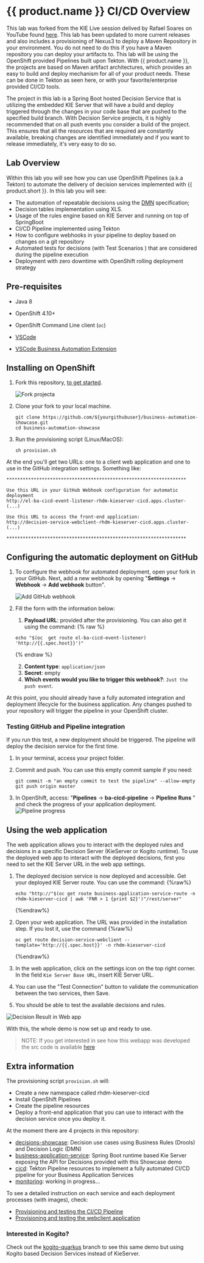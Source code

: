 # {{ product.name }} CI/CD Overview

This lab was forked from the KIE Live session delived by Rafael Soares on YouTube found [here](https://youtu.be/AAq8oUvSOUU). This lab has been updated to more current releases and also includes a provisioning of Nexus3 to deploy a Maven Repository in your environment. You do not need to do this if you have a Maven repository you can deploy your artifacts to. This lab will be using the OpenShift provided Pipelines built upon Tekton. With {{ product.name }}, the projects are based on Maven artifact architectures, which provides an easy to build and deploy mechanism for all of your product needs. These can be done in Tekton as seen here, or with your favorite/enterprise provided CI/CD tools.

The project in this lab is a Spring Boot hosted Decision Service that is utilizing the embedded KIE Server that will have a build and deploy triggered through the changes in your code base that are pushed to the specified build branch. With Decision Service projects, it is highly recommended that on all push events you consider a build of the project. This ensures that all the resources that are required are constantly available, breaking changes are identified immediately and if you want to release immediately, it's very easy to do so.

## Lab Overview

Within this lab you will see how you can use OpenShift Pipelines (a.k.a Tekton) to automate the delivery of decision services implemented with {{ product.short }}. In this lab you will see:

- The automation of repeatable decisions using the [DMN](https://www.drools.org/learn/dmn.html) specification;
- Decision tables implementation using XLS.
- Usage of the rules engine based on KIE Server and running on top of SpringBoot
- CI/CD Pipeline implemented using Tekton
- How to configure webhooks in your pipeline to deploy based on changes on a git repository
- Automated tests for decisions (with Test Scenarios ) that are considered during the pipeline execution
- Deployment with zero downtime with OpenShift rolling deployment strategy

## Pre-requisites

- Java 8

- OpenShift 4.10+

- OpenShift Command Line client (`oc`)

- [VSCode](https://code.visualstudio.com/)

- [VSCode Business Automation Extension](https://marketplace.visualstudio.com/items?itemName=redhat.vscode-extension-red-hat-business-automation-bundle)

## Installing on OpenShift

1. Fork this repository, [to get started](https://github.com/timwuthenow/business-automation-cicd-showcase.git).

   ![Fork project](../99_images/business_automation/cicd/github-fork-project.png?raw=true "Fork project")a
2. Clone your fork to your local machine.

   ~~~ shell
   git clone https://github.com/${yourgithubuser}/business-automation-showcase.git
   cd business-automation-showcase
   ~~~

3. Run the provisioning script (Linux/MacOS):

   ~~~shell
   sh provision.sh
   ~~~

At the end you'll get two URLs: one to a client web application and one to use in the GitHub integration settings. Something like:

~~~console
******************************************************************

Use this URL in your GitHub Webhook configuration for automatic deployment
http://el-ba-cicd-event-listener-rhdm-kieserver-cicd.apps.cluster- (...)

Use this URL to access the front-end application:
http://decision-service-webclient-rhdm-kieserver-cicd.apps.cluster- (...)

******************************************************************
~~~

## Configuring the automatic deployment on GitHub

1. To configure the webhook for automated deployment, open your fork in your GitHub. Next, add a new webhook by opening "**Settings** -> **Webhook** -> **Add webhook** button".

   ![Add GitHub webhook](../99_images/business_automation/cicd/github-new-webhook.png)

2. Fill the form with the information below:
   1. **Payload URL**:  provided after the provisioning. You can also get it using the command:
    {% raw %}

    ~~~shell
    echo "$(oc  get route el-ba-cicd-event-listener) 'http://{{.spec.host}}')"
    ~~~

    {% endraw %}

   2. **Content type**: `application/json`
   3. **Secret**: empty
   4. **Which events would you like to trigger this webhook?**: `Just the push event`.

At this point, you should already have a fully automated integration and deployment lifecycle for the business application. Any changes pushed to your repository will trigger the pipeline in your OpenShift cluster.

### Testing GitHub and Pipeline integration

If you run this test, a new deployment should be triggered. The pipeline will deploy the decision service for the first time.

1. In your terminal, access your project folder.

2. Commit and push. You can use this empty commit sample if you need:

   ~~~shell
   git commit -m "an empty commit to test the pipeline" --allow-empty
   git push origin master
   ~~~

3. In OpenShift, access: "**Pipelines** -> **ba-cicd-pipeline** -> **Pipeline Runs** " and check the progress of your application deployment.
    ![Pipeline progress](../99_images/business_automation/cicd/ocp-demo-pipeline-run.png?raw=true "Pipeline progress")

## Using the web application

The web application allows you to interact with the deployed rules and decisions in a specific Decision Server (KieServer or Kogito runtime). To use the deployed web app to interact with the deployed decisions, first you need to set the KIE Server URL in the web app settings.

1. The deployed decision service is now deployed and accessible. Get your deployed KIE Server route. You can use the command:
    {%raw%}

    ~~~shell
    echo "http://"$(oc get route business-application-service-route -n rhdm-kieserver-cicd | awk 'FNR > 1 {print $2}')"/rest/server"
    ~~~

    {%endraw%}

2. Open your web application. The URL was provided in the installation step. If you lost it, use the command
   {%raw%}

   ~~~shell
   oc get route decision-service-webclient --template='http://{{.spec.host}}' -n rhdm-kieserver-cicd
   ~~~

   {%endraw%}
3. In the web application, click on the settings icon on the top right corner. In the field `Kie Server Base URL`, insert KIE Server URL.
4. You can use the "Test Connection" button to validate the communication between the two services, then Save.
5. You should be able to test the available decisions and rules.

![Decision Result in Web app](../99_images/business_automation/cicd/webapplication-dmn-result.png?raw=true "Decision Result in Web app")

With this, the whole demo is now set up and ready to use.

> NOTE: If you get interested in see how this webapp was developed the src code is available [here](https://github.com/rafaeltuelho/decision-service-webclient)

## Extra information

The provisioning script `provision.sh` will:

- Create a new namespace called rhdm-kieserver-cicd
- Install OpenShift Pipelines
- Create the pipeline resources
- Deploy a front-end application that you can use to interact with the decision service once you deploy it.

At the moment there are 4 projects in this repository:

- [decisions-showcase](decisions-showcase/): Decision use cases using Business Rules (Drools) and Decision Logic (DMN)
- [business-application-service](business-application-service/): Spring Boot runtime based Kie Server exposing the API for Decisions provided with this Showcase demo
- [cicd](cicd/): Tekton Pipeline resources to implement a fully automated CI/CD pipeline for your Business Application Services
- [monitoring](monitoring/): working in progress...

To see a detailed instruction on each service and each deployment processes (with images), check:

- [Provisioning and testing the CI/CD Pipeline](cicd/readme.md)
- [Provisioning and testing the webclient application](https://github.com/rafaeltuelho/decision-service-webclient/blob/main/README.md)

### Interested in Kogito?

Check out the [kogito-quarkus](https://github.com/jbossdemocentral/business-automation-cicd-showcase/tree/kogito-quarkus) branch to see this same demo but using Kogito based Decision Services instead of KieServer.

